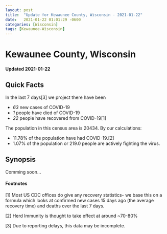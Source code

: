 ```yaml
---
layout: post
title:  "Update for Kewaunee County, Wisconsin - 2021-01-22"
date:   2021-01-22 01:01:29 -0600
categories: [Wisconsin]
tags: [Kewaunee-Wisconsin]
---
```


# Kewaunee County, Wisconsin
#### Updated 2021-01-22

## Quick Facts

In the last 7 days[3] we project there have been
- *63* new cases of COVID-19
- *1* people have died of COVID-19
- *22* people have recovered from COVID-19[1]

The population in this census area is 20434. By our calculations:
- 11.78% of the population have had COVID-19.[2]
- 1.07% of the population or 219.0 people are actively fighting the virus.

## Synopsis

Comming soon...


#### Footnotes

[1] Most US CDC offices do give any recovery statistics- we base this on a formula which looks at confirmed new cases
15 days ago (the average recovery time) and deaths over the last 7 days.

[2] Herd Immunity is thought to take effect at around ~70-80%

[3] Due to reporting delays, this data may be incomplete.
 
    